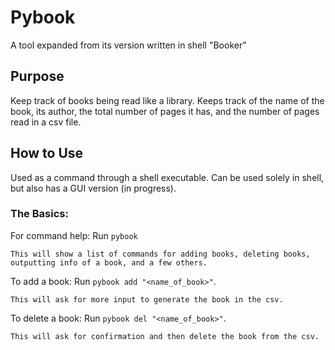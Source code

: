 # Pybook

A tool expanded from its version written in shell "Booker"

## Purpose

Keep track of books being read like a library. Keeps track of the name of the book, its author, the total number of pages it has, and the number of pages read in a csv file.

## How to Use

Used as a command through a shell executable. Can be used solely in shell, but also has a GUI version (in progress).

### The Basics:

For command help:
    Run `pybook`

    This will show a list of commands for adding books, deleting books, outputting info of a book, and a few others.

To add a book:
    Run `pybook add "<name_of_book>"`.

    This will ask for more input to generate the book in the csv.

To delete a book:
    Run `pybook del "<name_of_book>"`.

    This will ask for confirmation and then delete the book from the csv.